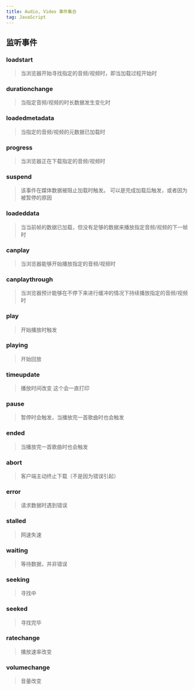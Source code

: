 ```yaml
---
title: Audio, Video 事件集合  
tag: JavaScript  
---  
```


## 监听事件  
### loadstart  
> 当浏览器开始寻找指定的音频/视频时，即当加载过程开始时   

### durationchange  
> 当指定音频/视频的时长数据发生变化时  

### loadedmetadata  
> 当指定的音频/视频的元数据已加载时  

### progress  
> 当浏览器正在下载指定的音频/视频时 

### suspend  
> 该事件在媒体数据被阻止加载时触发。 可以是完成加载后触发，或者因为被暂停的原因 

### loadeddata  
> 当当前帧的数据已加载，但没有足够的数据来播放指定音频/视频的下一帧时

### canplay  
> 当浏览器能够开始播放指定的音频/视频时

### canplaythrough  
> 当浏览器预计能够在不停下来进行缓冲的情况下持续播放指定的音频/视频时  

### play  
> 开始播放时触发  

### playing  
> 开始回放  

### timeupdate  
> 播放时间改变   这个会一直打印  

### pause  
> 暂停时会触发，当播放完一首歌曲时也会触发  

### ended  
> 当播放完一首歌曲时也会触发  

### abort  
> 客户端主动终止下载（不是因为错误引起）  

### error  
> 请求数据时遇到错误   

### stalled  
> 网速失速  

### waiting  
> 等待数据，并非错误  

### seeking  
> 寻找中

### seeked  
> 寻找完毕  

### ratechange  
> 播放速率改变  

### volumechange  
> 音量改变    
  
